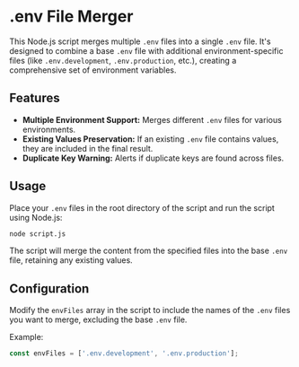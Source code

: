 # .env File Merger

This Node.js script merges multiple `.env` files into a single `.env` file. It's designed to combine a base `.env` file with additional environment-specific files (like `.env.development`, `.env.production`, etc.), creating a comprehensive set of environment variables.

## Features

- **Multiple Environment Support:** Merges different `.env` files for various environments.
- **Existing Values Preservation:** If an existing `.env` file contains values, they are included in the final result.
- **Duplicate Key Warning:** Alerts if duplicate keys are found across files.

## Usage

Place your `.env` files in the root directory of the script and run the script using Node.js:

```sh
node script.js
```

The script will merge the content from the specified files into the base `.env` file, retaining any existing values.

## Configuration

Modify the `envFiles` array in the script to include the names of the `.env` files you want to merge, excluding the base `.env` file.

Example:

```javascript
const envFiles = ['.env.development', '.env.production'];
```
